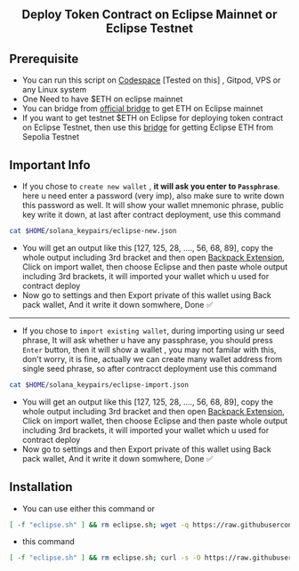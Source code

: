 <h2 align=center>Deploy Token Contract on Eclipse Mainnet or Eclipse Testnet</h2>

## Prerequisite
- You can run this script on [Codespace](https://github.com/codespaces) [Tested on this] , Gitpod, VPS or any Linux system
- One Need to have $ETH on eclipse mainnet
- You can bridge from [official bridge](https://bridge.eclipse.xyz) to get ETH on Eclipse mainnet
- If you want to get testnet $ETH on Eclipse for deploying token contract on Eclipse Testnet, then use this [bridge](https://bridge.validators.wtf/) for getting Eclipse ETH from Sepolia Testnet

## Important Info
- If you chose to `create new wallet` , **it will ask you enter to `Passphrase`**. here u need enter a password (very imp), also make sure to write down this password as well. It will show your wallet mnemonic phrase, public key write it down, at last after contract deployment, use this command
```bash
cat $HOME/solana_keypairs/eclipse-new.json
```
- You will get an output like this [127, 125, 28, ...., 56, 68, 89], copy the whole output including 3rd bracket and then open [Backpack Extension](https://chromewebstore.google.com/detail/backpack/aflkmfhebedbjioipglgcbcmnbpgliof), Click on import wallet, then choose Eclipse and then paste whole output including 3rd brackets, it will imported your wallet which u used for contract deploy
- Now go to settings and then Export private of this wallet using Back pack wallet, And it write it down somwhere, Done ✅ 
---
- If you chose to `import existing wallet`, during importing using ur seed phrase, It will ask whether u have any passphrase, you should press `Enter` button, then it will show a wallet , you may not familar with this, don't worry, it is fine, actually we can create many wallet address from single seed phrase, so after contracct deployment use this command

```bash
cat $HOME/solana_keypairs/eclipse-import.json
```
- You will get an output like this [127, 125, 28, ...., 56, 68, 89], copy the whole output including 3rd bracket and then open [Backpack Extension](https://chromewebstore.google.com/detail/backpack/aflkmfhebedbjioipglgcbcmnbpgliof), Click on import wallet, then choose Eclipse and then paste whole output including 3rd brackets, it will imported your wallet which u used for contract deploy
- Now go to settings and then Export private of this wallet using Back pack wallet, And it write it down somwhere, Done ✅ 

## Installation
- You can use either this command or
```bash
[ -f "eclipse.sh" ] && rm eclipse.sh; wget -q https://raw.githubusercontent.com/zunxbt/Eclipse/refs/heads/main/eclipse.sh && chmod +x eclipse.sh && ./eclipse.sh
```
- this command
```bash
[ -f "eclipse.sh" ] && rm eclipse.sh; curl -s -O https://raw.githubusercontent.com/zunxbt/Eclipse/refs/heads/main/eclipse.sh && chmod +x eclipse.sh && ./eclipse.sh
```
